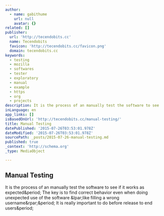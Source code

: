 ```yaml
---
author:
  - name: gabithume
    url: null
    avatar: {}
related: []
publisher:
  url: 'http://tecendobits.cc'
  name: Tecendobits
  favicon: 'http://tecendobits.cc/favicon.png'
  domain: tecendobits.cc
keywords:
  - testing
  - mozilla
  - softwares
  - tester
  - exploratory
  - manual
  - example
  - https
  - org
  - projects
description: It is the process of an manually test the software to see if it works as expected. The key is to find correct behavior even when doing unexpected use of the software (like filling a wrong username). It is really important to do before release to end users.
inLanguage: en
app_links: []
isBasedOnUrl: 'http://tecendobits.cc/manual-testing/'
title: Manual Testing
datePublished: '2015-07-26T03:53:01.978Z'
dateModified: '2015-07-26T03:53:01.978Z'
sourcePath: _posts/2015-07-26-manual-testing.md
published: true
_context: 'http://schema.org'
_type: MediaObject

---
```

<article style=""><h1>Manual Testing</h1><p>It is the process of an manually test the software to see if it works as expected&amp;period; The key is to find correct behavior even when doing unexpected use of the software &amp;lpar;like filling a wrong username&amp;rpar;&amp;period; It is really important to do before release to end users&amp;period;</p></article>